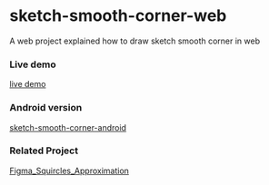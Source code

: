 # sketch-smooth-corner-web

A web project explained how to draw sketch smooth corner in web

### Live demo

[live demo](http://www.martinrgb.com/sketch-smooth-corner-web/)

### Android version

[sketch-smooth-corner-android](https://github.com/MartinRGB/sketch-smooth-corner-android)

### Related Project

[Figma_Squircles_Approximation](https://github.com/MartinRGB/Figma_Squircles_Approximation)
